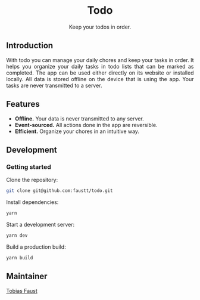 <div align="center">

# Todo

Keep your todos in order.

</div>

## Introduction

<div style="text-align: justify">
With todo you can manage your daily chores and keep your tasks in order. It helps you organize your daily tasks in todo lists that can be marked as completed. The app can be used either directly on its website or installed locally. All data is stored offline on the device that is using the app. Your tasks are never transmitted to a server.
</div>

## Features

- **Offline.** Your data is never transmitted to any server.
- **Event-sourced.** All actions done in the app are reversible.
- **Efficient.** Organize your chores in an intuitive way.

## Development

### Getting started

Clone the repository:

```bash
git clone git@github.com:faustt/todo.git
```

Install dependencies:

```bash
yarn
```

Start a development server:

```bash
yarn dev
```

Build a production build:

```bash
yarn build
```

## Maintainer

[Tobias Faust](https://github.com/FaustTobias)

